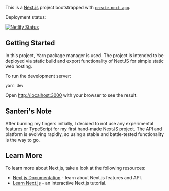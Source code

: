 This is a [Next.js](https://nextjs.org/) project bootstrapped with [`create-next-app`](https://github.com/vercel/next.js/tree/canary/packages/create-next-app).

Deployment status:

[![Netlify Status](https://api.netlify.com/api/v1/badges/b5534b76-ffbc-448e-ae1b-b75fa44d4752/deploy-status)](https://app.netlify.com/sites/gregarious-twilight-203bc9/deploys)

## Getting Started

In this project, Yarn package manager is used. The project is intended to be deployed via static build and export functionality of NextJS for simple static web hosting. 

To run the development server:

```bash
yarn dev
```

Open [http://localhost:3000](http://localhost:3000) with your browser to see the result.

## Santeri's Note

After burning my fingers initially, I decided to not use any experimental features or TypeScript for my first hand-made NextJS project. The API and platform is evolving rapidly, so using a stable and battle-tested functionality is the way to go.  

## Learn More

To learn more about Next.js, take a look at the following resources:

- [Next.js Documentation](https://nextjs.org/docs) - learn about Next.js features and API.
- [Learn Next.js](https://nextjs.org/learn) - an interactive Next.js tutorial.
